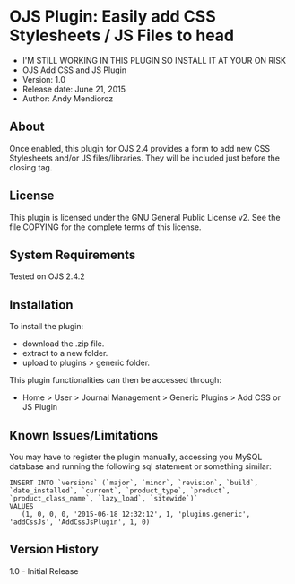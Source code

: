 # OJS Plugin: Easily add CSS Stylesheets / JS Files to head

- I'M STILL WORKING IN THIS PLUGIN SO INSTALL IT AT YOUR ON RISK
- OJS Add CSS and JS Plugin<br>
- Version: 1.0
- Release date: June 21, 2015
- Author: Andy Mendioroz 

About
-----
Once enabled, this plugin for OJS 2.4 provides a form to add new CSS Stylesheets and/or JS files/libraries. They will be included just before the closing </head> tag.

License
-------
This plugin is licensed under the GNU General Public License v2. See the file COPYING for the 
complete terms of this license.

System Requirements
-------------------
Tested on OJS 2.4.2

Installation
------------
To install the plugin:
 - download the .zip file.
 - extract to a new folder.
 - upload to plugins > generic folder.

This plugin functionalities can then be accessed through: 
 - Home > User > Journal Management > Generic Plugins > Add CSS or JS Plugin

Known Issues/Limitations
---------
You may have to register the plugin manually, accessing you MySQL database and running the following sql statement or something similar:

```
INSERT INTO `versions` (`major`, `minor`, `revision`, `build`, `date_installed`, `current`, `product_type`, `product`, `product_class_name`, `lazy_load`, `sitewide`)`
VALUES
   (1, 0, 0, 0, '2015-06-18 12:32:12', 1, 'plugins.generic', 'addCssJs', 'AddCssJsPlugin', 1, 0)
```

Version History
---------------
1.0	- Initial Release
